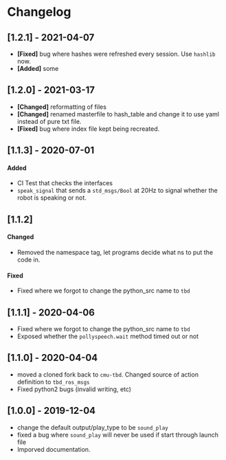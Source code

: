 
# Changelog

## [1.2.1] - 2021-04-07
- **[Fixed]** bug where hashes were refreshed every session. Use `hashlib` now.
- **[Added]** some 

## [1.2.0] - 2021-03-17
- **[Changed]** reformatting of files
- **[Changed]** renamed masterfile to hash_table and change it to use yaml instead of pure txt file.
- **[Fixed]** bug where index file kept being recreated.

## [1.1.3] - 2020-07-01
#### Added
- CI Test that checks the interfaces
- `speak_signal` that sends a `std_msgs/Bool` at 20Hz to signal whether the robot is speaking or not.

## [1.1.2]
#### Changed
- Removed the namespace tag, let programs decide what ns to put the code in.
#### Fixed
- Fixed where we forgot to change the python_src name to `tbd`

## [1.1.1] - 2020-04-06
* Fixed where we forgot to change the python_src name to `tbd`
* Exposed whether the `pollyspeech.wait` method timed out or not
## [1.1.0] - 2020-04-04
* moved a cloned fork back to `cmu-tbd`. Changed source of action definition to `tbd_ros_msgs`
* Fixed python2 bugs (invalid writing, etc)
## [1.0.0] - 2019-12-04
* change the default output/play_type to be `sound_play`
* fixed a bug where `sound_play` will never be used if start through launch file
* Imporved documentation.